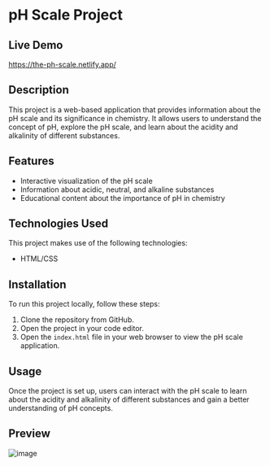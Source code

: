 # pH Scale Project

## Live Demo
https://the-ph-scale.netlify.app/

## Description
This project is a web-based application that provides information about the pH scale and its significance in chemistry.
It allows users to understand the concept of pH, explore the pH scale, and learn about the acidity and alkalinity of different substances.

## Features
- Interactive visualization of the pH scale
- Information about acidic, neutral, and alkaline substances
- Educational content about the importance of pH in chemistry

## Technologies Used
This project makes use of the following technologies:
- HTML/CSS
  
## Installation
To run this project locally, follow these steps:
1. Clone the repository from GitHub.
2. Open the project in your code editor.
3. Open the `index.html` file in your web browser to view the pH scale application.

## Usage
Once the project is set up, users can interact with the pH scale to learn about the acidity and alkalinity of different substances and gain a better understanding of pH concepts.

## Preview 
![image](https://github.com/RafiaZeeshan14/The-Ph-Scale/assets/141746940/1a4e6c77-ae5b-4e1f-bc9c-6b445f2789f1)

